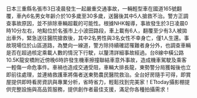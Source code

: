 日本三重縣名張市3日凌晨發生一起嚴重交通事故，一輛輕型車在國道165號翻覆，車內6名男女年齡介於10多歲至30多歲，送醫後其中5人搶救不治。警方正調查事故原因，並不排除車輛超載的可能性。根據NHK報導，事故發生於3日凌晨0時10分左右，地點位於名張市上小波田路段，車上載有6人，翻覆至少有3人被拋出車外，緊急送往醫院搶救後，其中2名男性與3名女性不幸身亡，僅1人生還。事故現場位於山區道路，為雙向一線道，警方除持續確認罹難者身分外，也調查車輛是否在超過核定乘載人數的情況下行駛，以釐清詳細事故經過。台8線中橫公路10.5K龍安橋附近傍晚6時許發生機車擦撞聯結車意外事故，造成機車駕駛及乘客一輕傷一命危事件。車禍也造成交通受阻，車輛大排長龍，東勢警分局獲報後也立即前往處理，並連絡救護車將傷者送東勢農民醫院救治。全台好房隨手可得，即賞屋提供即時看房資訊與專業分析，省時省力，輕鬆找到完美家！ETtoday攝影棚提供完整設施與高品質服務，提供創作者最佳支援，滿足你各種拍攝需求！